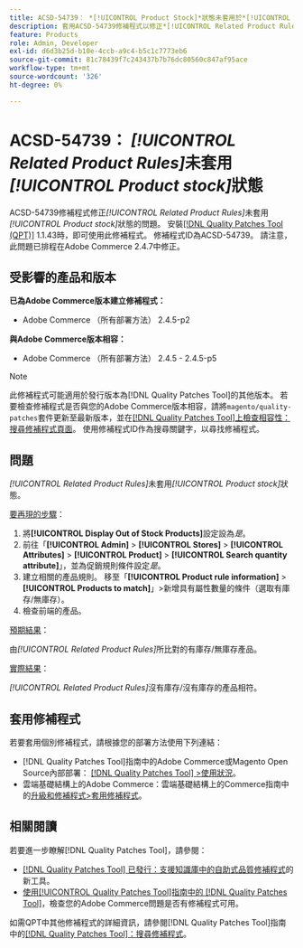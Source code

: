 ```yaml
---
title: ACSD-54739： *[!UICONTROL Product Stock]*狀態未套用於*[!UICONTROL Related Product Rules]*
description: 套用ACSD-54739修補程式以修正*[!UICONTROL Related Product Rules]*未套用*[!UICONTROL Product Stock]*狀態的Adobe Commerce問題。
feature: Products
role: Admin, Developer
exl-id: d6d3b25d-b10e-4ccb-a9c4-b5c1c7773eb6
source-git-commit: 81c78439f7c243437b7b76dc80560c847af95ace
workflow-type: tm+mt
source-wordcount: '326'
ht-degree: 0%

---
```


# ACSD-54739： *[!UICONTROL Related Product Rules]*&#x200B;未套用&#x200B;*[!UICONTROL Product stock]*&#x200B;狀態

ACSD-54739修補程式修正&#x200B;*[!UICONTROL Related Product Rules]*&#x200B;未套用&#x200B;*[!UICONTROL Product stock]*&#x200B;狀態的問題。 安裝[[!DNL Quality Patches Tool (QPT)]](https://experienceleague.adobe.com/zh-hant/docs/commerce-knowledge-base/kb/announcements/commerce-announcements/magento-quality-patches-released-new-tool-to-self-serve-quality-patches) 1.1.43時，即可使用此修補程式。 修補程式ID為ACSD-54739。 請注意，此問題已排程在Adobe Commerce 2.4.7中修正。

## 受影響的產品和版本

**已為Adobe Commerce版本建立修補程式：**

* Adobe Commerce （所有部署方法） 2.4.5-p2

**與Adobe Commerce版本相容：**

* Adobe Commerce （所有部署方法） 2.4.5 - 2.4.5-p5

>[!NOTE]
>
>此修補程式可能適用於發行版本為[!DNL Quality Patches Tool]的其他版本。 若要檢查修補程式是否與您的Adobe Commerce版本相容，請將`magento/quality-patches`套件更新至最新版本，並在[[!DNL Quality Patches Tool]上檢查相容性：搜尋修補程式頁面](https://experienceleague.adobe.com/tools/commerce-quality-patches/index.html?lang=zh-Hant)。 使用修補程式ID作為搜尋關鍵字，以尋找修補程式。

## 問題

*[!UICONTROL Related Product Rules]*&#x200B;未套用&#x200B;*[!UICONTROL Product stock]*&#x200B;狀態。

<u>要再現的步驟</u>：

1. 將&#x200B;**[!UICONTROL Display Out of Stock Products]**&#x200B;設定設為&#x200B;*是*。
1. 前往「**[!UICONTROL Admin]** > **[!UICONTROL Stores]** > **[!UICONTROL Attributes]** > **[!UICONTROL Product]** > **[!UICONTROL Search quantity attribute]**」，並為促銷規則條件設定&#x200B;*是*。
1. 建立相關的產品規則。 移至「**[!UICONTROL Product rule information]** > **[!UICONTROL Products to match]**」>新增具有屬性數量的條件（選取有庫存/無庫存）。
1. 檢查前端的產品。

<u>預期結果</u>：

由&#x200B;*[!UICONTROL Related Product Rules]*&#x200B;所比對的有庫存/無庫存產品。

<u>實際結果</u>：

*[!UICONTROL Related Product Rules]*&#x200B;沒有庫存/沒有庫存的產品相符。

## 套用修補程式

若要套用個別修補程式，請根據您的部署方法使用下列連結：

* [!DNL Quality Patches Tool]指南中的Adobe Commerce或Magento Open Source內部部署： [[!DNL Quality Patches Tool] >使用狀況](/help/tools/quality-patches-tool/usage.md)。
* 雲端基礎結構上的Adobe Commerce：雲端基礎結構上的Commerce指南中的[升級和修補程式>套用修補程式](https://experienceleague.adobe.com/docs/commerce-cloud-service/user-guide/develop/upgrade/apply-patches.html?lang=zh-Hant)。

## 相關閱讀

若要進一步瞭解[!DNL Quality Patches Tool]，請參閱：

* [[!DNL Quality Patches Tool] 已發行：支援知識庫中的自助式品質修補程式](https://experienceleague.adobe.com/zh-hant/docs/commerce-knowledge-base/kb/announcements/commerce-announcements/magento-quality-patches-released-new-tool-to-self-serve-quality-patches)的新工具。
* [使用[!UICONTROL Quality Patches Tool]指南中的 [!DNL Quality Patches Tool]](/help/tools/quality-patches-tool/patches-available-in-qpt/check-patch-for-magento-issue-with-magento-quality-patches.md)，檢查您的Adobe Commerce問題是否有修補程式可用。


如需QPT中其他修補程式的詳細資訊，請參閱[!DNL Quality Patches Tool]指南中的[[!DNL Quality Patches Tool]：搜尋修補程式](https://experienceleague.adobe.com/tools/commerce-quality-patches/index.html?lang=zh-Hant)。
